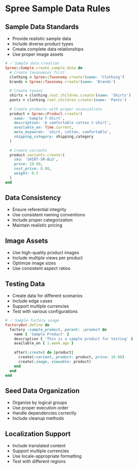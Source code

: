 # Spree Sample Data Rules

## Sample Data Standards
- Provide realistic sample data
- Include diverse product types
- Create complete data relationships
- Use proper image assets

```ruby
# ✅ Sample data creation
Spree::Sample.create_sample_data do
  # Create taxonomies first
  clothing = Spree::Taxonomy.create!(name: 'Clothing')
  brands = Spree::Taxonomy.create!(name: 'Brands')
  
  # Create taxons
  shirts = clothing.root.children.create!(name: 'Shirts')
  pants = clothing.root.children.create!(name: 'Pants')
  
  # Create products with proper associations
  product = Spree::Product.create!(
    name: 'Sample T-Shirt',
    description: 'A comfortable cotton t-shirt',
    available_on: Time.current,
    meta_keywords: 'shirt, cotton, comfortable',
    shipping_category: shipping_category
  )
  
  # Create variants
  product.variants.create!(
    sku: 'SHIRT-SM-BLU',
    price: 19.99,
    cost_price: 8.00,
    weight: 0.5
  )
end
```

## Data Consistency
- Ensure referential integrity
- Use consistent naming conventions
- Include proper categorization
- Maintain realistic pricing

## Image Assets
- Use high-quality product images
- Include multiple views per product
- Optimize image sizes
- Use consistent aspect ratios

## Testing Data
- Create data for different scenarios
- Include edge cases
- Support multiple currencies
- Test with various configurations

```ruby
# ✅ Sample factory usage
FactoryBot.define do
  factory :sample_product, parent: :product do
    name { 'Sample Product' }
    description { 'This is a sample product for testing' }
    available_on { 1.week.ago }
    
    after(:create) do |product|
      create(:variant, product: product, price: 10.00)
      create(:image, viewable: product)
    end
  end
end
```

## Seed Data Organization
- Organize by logical groups
- Use proper execution order
- Handle dependencies correctly
- Include cleanup methods

## Localization Support
- Include translated content
- Support multiple currencies
- Use locale-appropriate formatting
- Test with different regions
